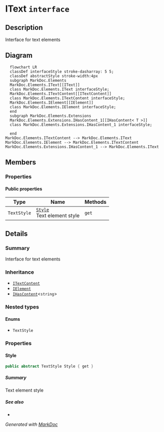 # IText `interface`

## Description
Interface for text elements

## Diagram
```mermaid
  flowchart LR
  classDef interfaceStyle stroke-dasharray: 5 5;
  classDef abstractStyle stroke-width:4px
  subgraph MarkDoc.Elements
  MarkDoc.Elements.IText[[IText]]
  class MarkDoc.Elements.IText interfaceStyle;
  MarkDoc.Elements.ITextContent[[ITextContent]]
  class MarkDoc.Elements.ITextContent interfaceStyle;
  MarkDoc.Elements.IElement[[IElement]]
  class MarkDoc.Elements.IElement interfaceStyle;
  end
  subgraph MarkDoc.Elements.Extensions
  MarkDoc.Elements.Extensions.IHasContent_1[[IHasContent< T >]]
  class MarkDoc.Elements.Extensions.IHasContent_1 interfaceStyle;

  end
MarkDoc.Elements.ITextContent --> MarkDoc.Elements.IText
MarkDoc.Elements.IElement --> MarkDoc.Elements.ITextContent
MarkDoc.Elements.Extensions.IHasContent_1 --> MarkDoc.Elements.IText
```

## Members
### Properties
#### Public  properties
| Type | Name | Methods |
| --- | --- | --- |
| `TextStyle` | [`Style`](markdoc/elements/IText.md#style)<br>Text element style | `get` |

## Details
### Summary
Interface for text elements

### Inheritance
 - [
`ITextContent`
](./ITextContent.md)
 - [
`IElement`
](./IElement.md)
 - [`IHasContent`](extensions/IHasContentT.md)&lt;`string`&gt;

### Nested types
#### Enums
 - `TextStyle`

### Properties
#### Style
```csharp
public abstract TextStyle Style { get }
```
##### Summary
Text element style

##### See also
 - 

*Generated with* [*MarkDoc*](https://github.com/hailstorm75/MarkDoc.Core)
